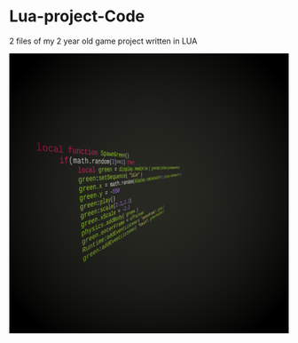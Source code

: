 # Lua-project-Code

2 files of my 2 year old game project written in LUA

![CodePreview](asdasasd.png)
